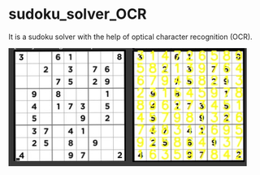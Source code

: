 # sudoku_solver_OCR
It is a sudoku solver with the help of optical character recognition (OCR).

![solve](https://github.com/TaifQureshi/sudoku_solver_OCR/blob/master/image.jpg?raw=true)
